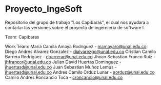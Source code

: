 # Proyecto_IngeSoft
Repositorio del grupo de trabajo "Los Capibaras", el cual nos ayudara a contarlar las versiones sobre el proyecto de ingernieria de software I.

Team: Capibaras

Work Team:  Maria Camila Amaya Rodriguez - mamayaro@unal.edu.co
            Diego Andrés Alvarez Gonzalez - dialvarezgo@unal.edu.co
            Cristian Camilo Barrera Rodriguez - cbarrerar@unal.edu.co
            Jhoan Sebastian Franco Ruiz - jhfrancor@unal.edu.co
            Julian David Huertas Dominguez - jhuertasd@unal.edu.co
            Juan Sebastian Muñoz Lemus - jhuertasd@unal.edu.co
            Andres Camilo Orduz Lunar - aorduz@unal.edu.co
            Camilo Andres Roncancio Toca - croncancio@unal.edu.co
